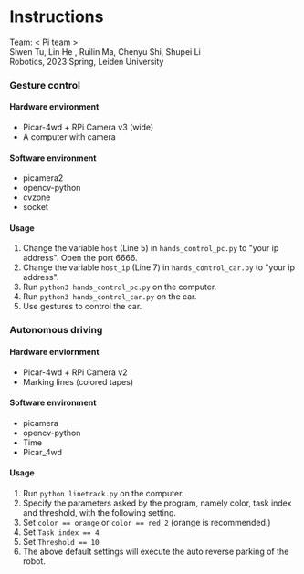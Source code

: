# Instructions
Team: &lt; Pi team &gt; \
Siwen Tu, Lin He , Ruilin Ma, Chenyu Shi, Shupei Li\
Robotics, 2023 Spring, Leiden University

### Gesture control
#### Hardware environment
- Picar-4wd + RPi Camera v3 (wide)
- A computer with camera

#### Software environment
- picamera2
- opencv-python
- cvzone
- socket

#### Usage
1. Change the variable `host` (Line 5) in `hands_control_pc.py` to "your ip address". Open the port 6666.
2. Change the variable `host_ip` (Line 7) in `hands_control_car.py` to "your ip address".
3. Run `python3 hands_control_pc.py` on the computer.
4. Run `python3 hands_control_car.py` on the car.
5. Use gestures to control the car.

### Autonomous driving
#### Hardware enviornment
- Picar-4wd + RPi Camera v2
- Marking lines (colored tapes)

#### Software environment
- picamera
- opencv-python
- Time
- Picar_4wd


#### Usage
1. Run `python linetrack.py` on the computer.
2. Specify the parameters asked by the program, namely color, task index and threshold, with the following setting.
3. Set `color == orange` or `color == red_2` (orange is recommended.)
4. Set `Task index == 4`
5. Set `Threshold == 10`
6. The above default settings will execute the auto reverse parking of the robot.
